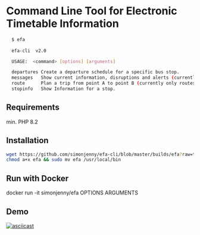 # Command Line Tool for Electronic Timetable Information

```bash 
  $ efa 
  
  efa-cli  v2.0

  USAGE:  <command> [options] [arguments]

  departures Create a departure schedule for a specific bus stop.
  messages   Show current information, disruptions and alerts (currently only from the Basler Verkehrs-Betriebe network in german!)
  route      Plan a trip from point A to point B (currently only routes available from the current time and date)
  stopinfo   Show Information for a stop.

```

## Requirements

min. PHP 8.2

## Installation

```bash 
wget https://github.com/simonjenny/efa-cli/blob/master/builds/efa?raw=true -O efa
chmod a+x efa && sudo mv efa /usr/local/bin
```

## Run with Docker

docker run -it simonjenny/efa OPTIONS ARGUMENTS

## Demo

[![asciicast](https://asciinema.org/a/yKMgOGa3LiOn1CBIDtN8AqSE4.svg)](https://asciinema.org/a/yKMgOGa3LiOn1CBIDtN8AqSE4)


